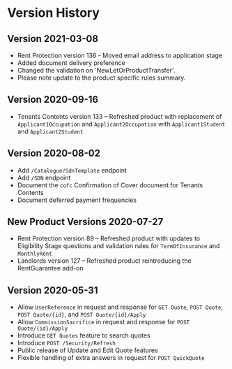 # Version History

## Version 2021-03-08
+ Rent Protection version 136 - Moved email address to application stage
+ Added document delivery preference
+ Changed the validation on 'NewLetOrProductTransfer'.
+ Please note update to the product specific rules summary.

## Version 2020-09-16

+ Tenants Contents version 133 – Refreshed product with replacement of `Applicant1Occupation` and `Applicant2Occupation` with `Applicant1Student` and `Applicant2Student`

## Version 2020-08-02

 + Add `/Catalogue/SdnTemplate` endpoint
 + Add `/SDN` endpoint
 + Document the `cofc` Confirmation of Cover document for Tenants Contents
 + Document deferred payment frequencies

## New Product Versions 2020-07-27

 + Rent Protection version 89 – Refreshed product with updates to Eligibility Stage questions and validation rules for `TermOfInsurance` and `MonthlyRent`
 + Landlords version 127 – Refreshed product reintroducing the RentGuarantee add-on 

## Version 2020-05-31

 + Allow `UserReference` in request and response for `GET Quote`, `POST Quote`, `POST Quote/{id}`, and `POST Quote/{id}/Apply`
 + Allow `CommissionSacrifice` in request and response for `POST Quote/{id}/Apply`
 + Introduce `GET Quotes` feature to search quotes
 + Introduce `POST /Security/Refresh`
 + Public release of Update and Edit Quote features
 + Flexible handling of extra answers in request for `POST QuickQuote` 